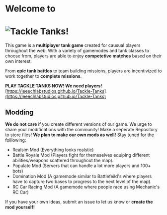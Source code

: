 # **Welcome to**
# ![Tackle Tanks!](https://raw.githubusercontent.com/LeeechLabStudios/Tackle-Tanks/main/HTML_images/title.svg)

This game is a **multiplayer tank game** created for causual players throughout the web. With a variety of gamemodes and tank classes to choose from, players are able to enjoy **competetive matches** based on their own interest.

From **epic tank battles** to team building missions, players are incentivized to work together to **complete missions**.


**PLAY TACKLE TANKS NOW! We need players!** [https://leeechlabstudios.github.io/Tackle-Tanks](https://leeechlabstudios.github.io/Tackle-Tanks)

## Modding
**We do not care** if you create different versions of our game. We urge to share your modifications with the community! Make a seperate Repository to store files! **We plan to make our own mods as well!** Stay tuned for the folllowing:

 - Realsim Mod (Everything looks realstic)
 - Battle Royale Mod (Players fight for themeselves equiping different abilities/weapons scattered throughout the map).
 - Populate Mod (Servers that can handle a lot more players and 100+ bots)
 - Domination Mod (A gamemode similar to Battlefeild's where players have to capture two bases to progress to the next level of the map).
 - RC Car Racing Mod (A gamemode where people race using Mechanic's RC Car)

If you have your own ideas, submit an issue to let us know or **create the mod yourself!**
